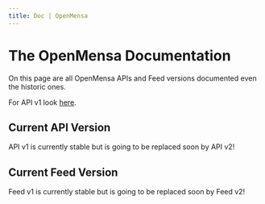 ```yaml
---
title: Doc | OpenMensa
---
```


# The OpenMensa Documentation

On this page are all OpenMensa APIs and Feed versions documented even the historic ones.

For API v1 look [here](/api/v1).

## Current API Version

API v1 is currently stable but is going to be replaced soon by API v2!

## Current Feed Version

Feed v1 is currently stable but is going to be replaced soon by Feed v2!